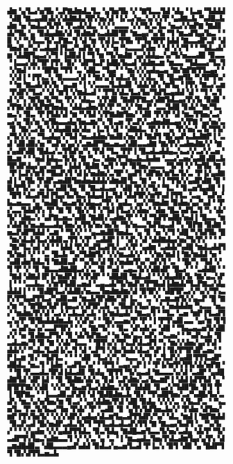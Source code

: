 ▟▆▝▄▜▃▞▅▜▙▝▃▛▇▟▆▟▃▜▃▝▄▜▅▜▙▝▞▝▇▜▃▃▜▟▝▟▄▝▐▃▅▝▜▟▟▟▝▟█▝▇▃▄▟▊▟▞▞▟▟▇▟▄▜▛▞▅▞▟▝▐▞▃▞▅▃▚▞▞▞▛▝▄▟▇▃▙▝▚▟█▃▙▟▆▝▅▝▅▟▃▞▙▜▚▝▛▃▟▞▟▃▝▞▞▝▃▃▃▝▞▞▜▞▃▜▃▝▅▃▞▞▅▛▇▝▇▟▊▟▞▜▙▝▄▝▉▟▄▟▇▞▟▝▊▟▆▟▚▃▟▟▉▜▛▝▆▃▄▞▚▞▙▝▜▝▆▃▟▜▄▞▙▃▝▝▉▝▞▝▚▜▃▃▜▞▃▛▇▃▜▝▟▝▆▝▛▟▐▃▜▜▙▝▛▜▄▜▛▛▐▟▟▝▇▃▃▟▛▃▛▝▟▜▅▟▚▞▚▞▃▟▄▟▐▜▃▞▚▟▜▞▄▝▞▝▅▝▚▃▃▃▛▟▅▝▝▟▝▞▞▜▝▝▝▜▟▃▟▞▆▝▟▟█▜▄▃▞▞▜▝▐▟▉▟▐▝▜▝▆▝▜▞▅▟▇▝▄▞▟▟▄▃▚▞▜▞▅▃▃▟▉▝▉▃▃▝▐▃▃▞▟▞▜▛▐▜▚▝▉▞▝▟▛▜▃▛▐▟█▞▙▃▟▝▟▟▆▃▆▝▆▃▃▝▜▟▃▃▞▜▃▜▝▞▆▟▝▝▝▝█▛▇▝▜▜▝▃▝▟█▃▝▜▄▞▝▝▆▞▞▞▄▟▄▃▄▝▇▞▆▛▇▜▜▃▄▞▝▝▞▟▐▝▐▜▚▃▚▝▉▃▃▃▞▟▝▝▇▞▄▜▚▟▃▞▙▝▞▟▃▝▊▝█▃▆▜▙▝▚▜▛▜▚▞▝▝▆▝▇▃▟▞▛▞▙▝▄▃▆▝▐▝▞▃▃▃▜▃▙▟▊▝▟▟▞▟▚▝▆▜▄▝▐▜▚▝▇▃▞▃▆▝▛▟▛▞▜▃▞▝▟▝▆▜▝▞▆▟▃▟▝▝▛▜▞▟▃▜▃▞▙▞▜▟▜▃▄▟▟▝▟▝▝▜▝▃▜▟▝▞▚▝▇▜▄▜▞▜▄▝▛▞▝▟▄▃▝▞▛▟▊▝▇▟▛▛▇▃▞▟▇▜▟▃▄▞▛▞▙▝▉▟▊▝▞▛▇▞▟▞▙▛▇▜▅▟▄▝▟▟▃▟▅▞▛▞▛▝▚▞▞▝▇▃▛▝▃▃▜▟█▝▊▟▞▝▇▞▜▃▅▃▚▝▉▃▝▛▐▜▟▞▟▝▆▝▚▜▟▝▞▛▇▟▇▜▅▞▝▟▉▝▛▞▛▝▟▝▆▃▜▜▅▞▃▞▃▞▄▝▉▞▅▝▅▜▙▃▃▟▄▜▅▃▆▞▚▝▊▃▅▝▛▃▛▞▃▟▅▟▇▃▄▞▞▛▇▝▄▞▅▞▃▝▊▝▇▞▃▞▙▝▞▟▄▟▊▟▞▟▄▝▐▃▜▝▟▝▝▟▇▟▃▝▛▞▝▝▄▝▛▞▅▞▃▜▞▜▜▞▞▜▞▞▞▃▝▜▃▟▄▞▞▜▟▝▅▃▟▟▅▞▆▟▊▞▅▞▟▝▇▟▜▝█▞▄▟▚▃▙▟▇▛▐▝▃▟▝▟▊▟▉▞▅▝▚▟▚▞▄▞▞▃▆▟▛▜▅▃▅▃▞▟▉▃▃▟▇▝▇▞▛▞▃▟▅▟▇▞▞▝▇▞▄▟▛▟█▝█▟▃▞▃▜▜▟▚▞▚▝▛▟▝▜▃▝▛▛▐▝█▃▟▃▟▟▄▃▚▃▞▞▃▞▞▃▅▝▇▃▆▝▝▝▅▟▐▟▄▃▜▞▙▝▇▝▚▃▝▟▅▞▛▜▄▃▙▃▙▟▅▝▃▃▞▃▅▞▄▟▊▟▉▃▙▜▛▟▛▟▄▞▄▞▚▟▅▝▐▟▟▝█▟▇▝▅▜▝▝▛▝▉▜▅▞▃▃▃▝▜▞▜▝▞▝▆▜▙▝▇▝▝▛▐▃▛▞▆▜▝▜▙▟▚▜▝▟▐▞▅▟▆▞▃▜▛▝▄▟▜▝▟▛▇▞▆▜▃▜▞▃▝▛▐▞▄▟▇▟▐▝▄▜▙▝▛▟▛▃▅▟▉▜▅▟▅▟▟▟▞▟▆▟▊▜▃▝▇▝▃▝▐▝▜▜▞▞▄▟▛▟▇▝▉▝█▞▛▜▞▃▝▃▜▃▚▟▊▜▄▝▉▝▇▃▟▃▄▞▝▟█▝▛▞▞▜▞▝▜▃▝▝▊▃▅▜▄▟▉▝▐▝█▜▝▟▃▟▜▟▐▜▄▞▙▞▙▃▜▟▄▟▐▃▜▟▝▟▟▜▛▞▆▜▚▟▐▜▜▃▝▃▄▝▚▟▚▞▙▃▅▃▃▝▄▝▅▟█▝▅▃▅▜▞▟▄▃▞▜▚▝▄▟▃▝▄▞▞▜▅▟▆▝▉▟▅▞▄▞▚▟▝▝▛▞▃▃▜▟▟▜▚▝▛▝▇▝▊▝█▞▞▜▝▞▜▟▐▜▃▞▞▟▅▞▝▟▅▝█▃▚▟▜▃▜▝▚▝▟▞▜▞▝▟▆▃▚▝▄▛▇▃▅▃▚▟▉▝▇▟▊▞▃▟▆▞▛▝▝▟▝▜▟▜▚▟█▞▅▟▐▝█▃▃▝▆▞▟▟▜▞▅▃▆▃▃▟▄▜▅▞▄▜▜▞▅▞▅▞▙▝▜▞▅▃▃▜▟▜▄▃▟▝▚▝▉▛▇▝▉▟▇▝▅▃▛▟▛▜▟▟▝▃▆▝▝▜▞▞▝▝▄▃▆▟▉▜▅▟▃▝▄▝▊▝▅▝▞▜▝▟█▝▚▜▟▜▙▝█▝▆▞▟▃▙▜▃▞▟▟▊▃▜▜▝▞▛▝▃▟▟▛▐▝▝▟▚▝▟▝▟▟▇▟▄▞▅▞▜▞▛▞▝▝▝▝▇▞▜▃▚▟▝▟▝▝▐▟▟▝▛▞▚▟▜▃▟▜▞▃▞▞▛▝▄▟▆▝▃▟▟▞▚▟█▝▆▟▃▟▟▜▜▞▆▟▝▞▝▝▃▝█▃▙▝▚▞▜▟▇▜▞▝▞▞▆▃▟▞▞▝▝▞▆▞▆▟▐▝▇▞▆▟▟▝▅▝▚▟▊▟▅▜▟▃▜▝▇▟▉▃▛▝▚▞▙▞▟▝▊▞▅▟▅▜▚▞▚▟▚▜▝▃▝▝█▞▚▝▜▟▝▞▜▝▛▝▞▝▊▝▇▃▃▟▇▟█▃▞▞▃▝▉▝▚▟▝▃▄▃▜▞▞▟▉▟▛▝█▃▞▝▝▃▟▟█▝▝▝▇▟▝▟▇▟▐▛▐▞▆▟▛▟▝▞▛▟▛▝▝▟█▟█▝▇▟▃▟▝▝▞▟▄▟▉▞▙▝▇▞▄▃▚▛▐▝▝▝▃▃▙▃▝▞▆▜▜▟▊▃▅▟▝▃▄▃▟▞▜▞▆▟▚▞▛▜▙▟▐▟▆▟▞▜▃▛▇▃▞▟▄▟▟▟▐▝▝▝▉▟█▜▃▞▟▟▉▞▅▃▃▜▅▟▆▟▆▞▟▝▉▜▛▞▝▟█▜▛▃▞▞▚▞▞▜▚▃▛▞▛▜▄▟▜▜▃▞▚▟▉▃▆▝▆▃▙▜▛▟▇▞▚▛▐▃▝▝▃▝▞▃▆▃▆▜▞▞▄▃▛▝█▝▇▞▆▝▚▝▇▜▙▞▙▛▐▜▄▃▞▞▟▜▛▃▙▝▃▜▙▟▚▜▄▞▄▃▚▝▅▟▟▟▅▝▚▃▃▝▅▃▞▝▆▟▆▞▛▞▟▝▃▞▞▃▙▃▛▃▙▝▐▞▆▟▄▟▞▝▇▃▄▜▝▝▜▃▝▃▅▝▆▛▐▜▃▟▜▃▚▞▛▝▉▜▙▟▟▟▆▃▙▝▞▟▚▞▝▝█▞▃▃▅▞▛▝▛▝▐▝▛▜▚▟▊▃▃▝▄▞▆▝▊▜▝▃▚▟▚▃▚▞▃▃▛▜▛▞▝▝▄▝▇▞▜▞▝▝▉▃▝▟▚▟▞▃▝▟█▝▝▜▄▃▄▃▅▜▞▟█▞▞▝▅▝▊▟▇▃▛▜▞▝▉▝▟▞▙▛▇▃▞▝▅▝▆▞▄▃▚▟▚▝▚▃▅▞▝▝▚▟▚▃▙▝█▃▟▃▅▞▜▝▉▝▇▝▞▟▞▜▃▃▝▝█▜▚▞▞▜▚▃▛▟▃▟▜▝▚▝▆▞▞▟▅▞▄▞▛▟▝▟▟▞▞▝▚▟▃▜▃▟▐▞▃▜▝▟▝▃▛▜▝▞▙▞▙▟▞▟▃▞▚▛▐▝▉▞▛▜▛▟▛▃▅▞▝▛▐▃▆▝▊▞▝▜▟▜▃▝▝▝▝▟▉▝▜▃▞▞▚▝▚▃▃▝▞▜▝▃▜▃▛▞▄▟▊▜▜▜▃▟▛▟█▟▃▝▅▃▜▝▐▟▅▝▃▟▜▃▚▞▝▝▛▜▝▃▄▞▃▛▐▝▝▛▐▞▆▜▚▜▜▞▟▞▅▛▇▝▝▝█▝▛▃▃▟▃▜▛▟▐▟▃▟▊▝▉▟▄▝█▜▜▝▜▞▄▃▟▝▇▃▃▃▚▞▟▝▃▟▛▝▄▟█▟▇▜▟▝▟▛▐▟▝▝▉▝█▟▇▞▟▞▄▝▊▟▝▃▛▟▆▞▃▞▙▃▆▛▐▝▟▟▐▟▜▜▟▝▄▝█▜▛▛▇▞▞▟▊▝▞▞▚▞▙▃▅▜▃▞▟▟▆▃▚▜▞▜▟▟▊▝▊▃▞▞▜▟▉▜▙▝▊▜▝▛▐▝█▛▇▃▝▝▐▃▃▟▊▃▛▟▜▝▟▝█▟█▟▆▃▙▝▉▞▝▜▚▟█▜▅▞▃▞▚▟█▞▙▞▃▟▚▝▆▃▚▞▅▜▅▞▆▝▊▃▞▝▄▞▟▟▆▞▛▟▝▟█▝▉▟▄▝▞▞▞▃▝▞▙▃▛▃▝▝▚▃▅▜▃▝▛▃▜▞▙▃▞▜▅▝▛▟▞▝▛▝▃▟▊▝▊▝▄▜▚▜▟▜▅▃▙▞▞▝▛▟▅▝▟▜▅▞▆▛▐▜▚▜▅▜▞▝▞▞▞▟▛▞▄▟▄▞▟▃▆▜▄▃▟▜▜▟▛▞▚▞▝▟▃▝▆▟▐▝▇▛▇▟▟▝▉▃▛▃▟▝█▞▅▟▛▃▟▃▜▞▜▝▜▜▃▟▃▟▃▟▚▜▜▝▇▝▇▃▄▞▙▟▜▝▃▝▚▞▙▞▝▝▝▞▄▟▅▝▞▞▄▟▟▜▜▟▃▝▉▃▜▟▄▝▇▟█▃▅▜▃▃▜▞▅▞▃▟▄▝▟▞▛▝▜▞▃▟▛▜▚▜▄▃▚▟▆▃▃▜▝▞▝▞▃▝▄▝▃▝▐▝▆▃▄▟▃▜▅▞▛▟▃▟▆▜▄▞▄▜▚▝▟▃▆▟█▟▉▃▝▟█▃▃▃▄▟▚▟▟▝▉▟▃▞▄▃▅▜▃▟▝▛▐▃▚▝▉▜▝▟▉▝▄▝█▟▛▜▜▝▉▞▟▜▜▃▅▃▙
